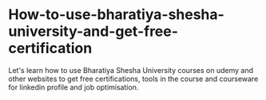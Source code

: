 # How-to-use-bharatiya-shesha-university-and-get-free-certification
Let's learn how to use Bharatiya Shesha University courses on udemy and other websites to get free certifications, tools in the course and courseware for linkedin profile and job optimisation.  

